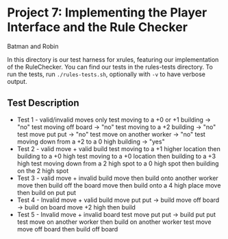 Project 7: Implementing the Player Interface and the Rule Checker
================================================================
Batman and Robin

In this directory is our test harness for xrules, featuring our implementation
of the RuleChecker. You can find our tests in the rules-tests directory. To run the 
tests, run `./rules-tests.sh`, optionally with `-v` to have verbose output.

Test Description
----------------
* Test 1 - valid/invalid moves only 
    test moving to a +0 or +1 building -> "no" 
    test moving off board -> "no" 
    test moving to a +2 building -> "no" 
    test move put put -> "no" 
    test move on another worker -> "no" 
    test moving down from a +2 to a 0 high building -> "yes" 
* Test 2 - valid move + valid build 
    test moving to a +1 higher location then building to a +0 high 
    test moving to a +0 location then building to a +3 high 
    test moving down from a 2 high spot to a 0 high spot then building on the 2 high spot 
* Test 3 - valid move + invalid build 
    move then build onto another worker 
    move then build off the board 
    move then build onto a 4 high place 
    move then build on put put 
* Test 4 - Invalid move + valid build 
    move put put -> build 
    move off board -> build on board 
    move +2 high then build 
* Test 5 - Invalid move + invalid board 
    test move put put -> build put put 
    test move on another worker then build on another worker 
    test move move off board then build off board